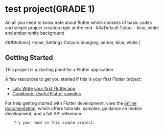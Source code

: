 # test project(GRADE 1)
An all you need to know note about flutter which consists of basic codes and simple project creation right at the end . 
  ###Default Colour : blue, white and amber
  white background 
  
  ###Buttons[
    Home, Settings 
  Colours:bluegrey, amber, blue, white
   ]

## Getting Started

This project is a starting point for a Flutter application.

A few resources to get you started if this is your first Flutter project:

- [Lab: Write your first Flutter app](https://docs.flutter.dev/get-started/codelab)
- [Cookbook: Useful Flutter samples](https://docs.flutter.dev/cookbook)

For help getting started with Flutter development, view the
[online documentation](https://docs.flutter.dev/), which offers tutorials,
samples, guidance on mobile development, and a full API reference.

        Try your hand on this simple project.